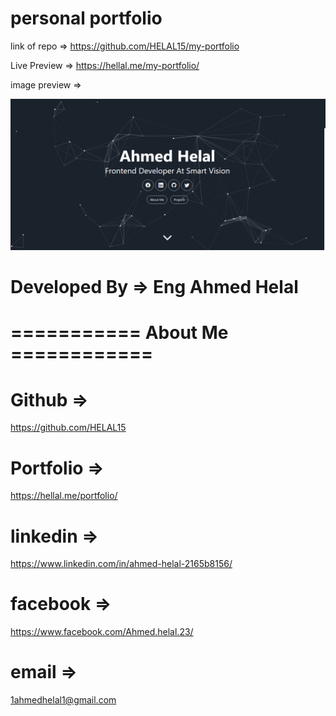 # personal portfolio

link of repo => https://github.com/HELAL15/my-portfolio

Live Preview => https://hellal.me/my-portfolio/

image preview =>

<img src='./images/website.PNG'>

# Developed By => Eng Ahmed Helal

# =========== About Me ============

# Github =>

https://github.com/HELAL15

# Portfolio =>

https://hellal.me/portfolio/

# linkedin =>

https://www.linkedin.com/in/ahmed-helal-2165b8156/

# facebook =>

https://www.facebook.com/Ahmed.helal.23/

# email =>

1ahmedhelal1@gmail.com

